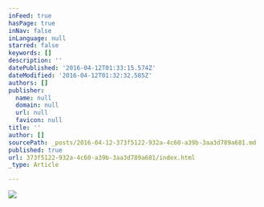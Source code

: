 ```yaml
---
inFeed: true
hasPage: true
inNav: false
inLanguage: null
starred: false
keywords: []
description: ''
datePublished: '2016-04-12T01:33:15.574Z'
dateModified: '2016-04-12T01:32:32.585Z'
authors: []
publisher:
  name: null
  domain: null
  url: null
  favicon: null
title: ''
author: []
sourcePath: _posts/2016-04-12-373f5122-932a-4c60-a39b-3aa3d789a681.md
published: true
url: 373f5122-932a-4c60-a39b-3aa3d789a681/index.html
_type: Article

---
```

![](https://the-grid-user-content.s3-us-west-2.amazonaws.com/0326edca-2b34-46bb-8e6b-0601b7b53cdf.jpg)